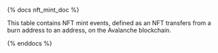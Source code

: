 {% docs nft_mint_doc %}

This table contains NFT mint events, defined as an NFT transfers from a burn address to an address, on the Avalanche blockchain.

{% enddocs %}